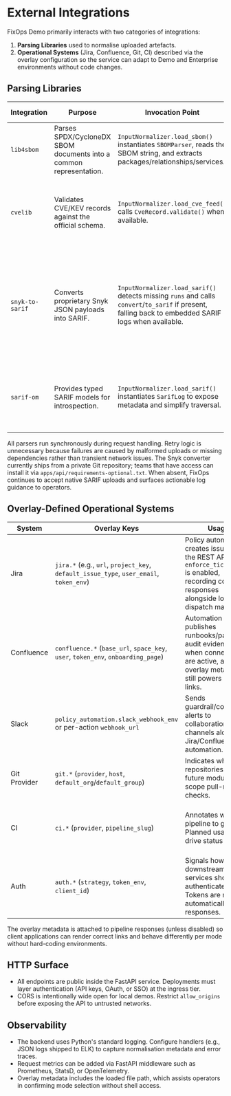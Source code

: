 # External Integrations

FixOps Demo primarily interacts with two categories of integrations:

1. **Parsing Libraries** used to normalise uploaded artefacts.
2. **Operational Systems** (Jira, Confluence, Git, CI) described via the overlay configuration so the
   service can adapt to Demo and Enterprise environments without code changes.

## Parsing Libraries

| Integration | Purpose | Invocation Point | Failure Mode & Handling |
| ----------- | ------- | ---------------- | ----------------------- |
| `lib4sbom` | Parses SPDX/CycloneDX SBOM documents into a common representation. | `InputNormalizer.load_sbom()` instantiates `SBOMParser`, reads the SBOM string, and extracts packages/relationships/services. | Propagates parser exceptions; the API converts them to HTTP 400 responses. |
| `cvelib` | Validates CVE/KEV records against the official schema. | `InputNormalizer.load_cve_feed()` calls `CveRecord.validate()` when available. | Missing library downgrades to best-effort ingestion; validation errors are reported in the response payload. |
| `snyk-to-sarif` | Converts proprietary Snyk JSON payloads into SARIF. | `InputNormalizer.load_sarif()` detects missing `runs` and calls `convert`/`to_sarif` if present, falling back to embedded SARIF logs when available. | When the converter is absent the service logs actionable guidance and only rejects payloads that cannot be converted, still accepting supported SARIF schemas. |
| `sarif-om` | Provides typed SARIF models for introspection. | `InputNormalizer.load_sarif()` instantiates `SarifLog` to expose metadata and simplify traversal. | Missing dependency raises a `RuntimeError` during import, signalling a deployment misconfiguration. |

All parsers run synchronously during request handling. Retry logic is unnecessary because failures are
caused by malformed uploads or missing dependencies rather than transient network issues. The Snyk
converter currently ships from a private Git repository; teams that have access can install it via
`apps/api/requirements-optional.txt`. When absent, FixOps continues to accept native SARIF uploads and
surfaces actionable log guidance to operators.

## Overlay-Defined Operational Systems

| System | Overlay Keys | Usage | Error Handling & Retries |
| ------ | ------------- | ----- | ------------------------ |
| Jira | `jira.*` (e.g., `url`, `project_key`, `default_issue_type`, `user_email`, `token_env`) | Policy automation creates issues via the REST API when `enforce_ticket_sync` is enabled, recording connector responses alongside local dispatch manifests. | Missing credentials raise configuration errors; HTTP failures surface as `delivery.status="failed"` with the provider message. |
| Confluence | `confluence.*` (`base_url`, `space_key`, `user`, `token_env`, `onboarding_page`) | Automation publishes runbooks/pages for audit evidence when connectors are active, and the overlay metadata still powers deep links. | Absent credentials skip delivery with `reason="confluence connector not fully configured"`; HTTP errors are captured in delivery results for remediation. |
| Slack | `policy_automation.slack_webhook_env` or per-action `webhook_url` | Sends guardrail/context alerts to collaboration channels alongside Jira/Confluence automation. | Missing webhook details skip delivery; HTTP 4xx/5xx responses bubble into `delivery.status` for operators to diagnose. |
| Git Provider | `git.*` (`provider`, `host`, `default_org`/`default_group`) | Indicates where repositories live so future modules can scope pull-request checks. | Metadata only at this stage. Consumers should handle unreachable hosts with exponential backoff. |
| CI | `ci.*` (`provider`, `pipeline_slug`) | Annotates which pipeline to gate. Planned usage is to drive status checks. | No direct calls today; when implemented use provider-native retry/backoff (e.g., GitHub Actions workflow reruns). |
| Auth | `auth.*` (`strategy`, `token_env`, `client_id`) | Signals how downstream services should authenticate. Tokens are masked automatically in responses. | Missing secrets should be handled upstream by injecting environment variables before startup. |

The overlay metadata is attached to pipeline responses (unless disabled) so client applications can
render correct links and behave differently per mode without hard-coding environments.

## HTTP Surface

- All endpoints are public inside the FastAPI service. Deployments must layer authentication (API
  keys, OAuth, or SSO) at the ingress tier.
- CORS is intentionally wide open for local demos. Restrict `allow_origins` before exposing the API to
  untrusted networks.

## Observability

- The backend uses Python's standard logging. Configure handlers (e.g., JSON logs shipped to ELK) to
  capture normalisation metadata and error traces.
- Request metrics can be added via FastAPI middleware such as Prometheus, StatsD, or OpenTelemetry.
- Overlay metadata includes the loaded file path, which assists operators in confirming mode selection
  without shell access.

